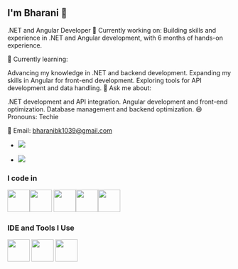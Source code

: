 ##  I'm Bharani 👋
.NET and Angular Developer
👀 Currently working on:
Building skills and experience in .NET and Angular development, with 6 months of hands-on experience.

🌱 Currently learning:

Advancing my knowledge in .NET and backend development.
Expanding my skills in Angular for front-end development.
Exploring tools for API development and data handling.
💬 Ask me about:

.NET development and API integration.
Angular development and front-end optimization.
Database management and backend optimization.
😄 Pronouns: Techie

📧 Email: bharanibk1039@gmail.com
  
- <a href="mailto:kmathavancsegmail.com">
    <img src="https://img.shields.io/badge/Gmail-kmathavancsegmail.com-D14836?style=for-the-badge&logo=gmail&logoColor=white" />
</a>

- <a href="https://libraryproject.pythonanywhere.com/">
    <img src="https://img.shields.io/badge/Project-Library%20Management%20System-4CAF50?style=for-the-badge&logo=google-chrome&logoColor=white" />
</a>





### I code in
<img height="50" width="50" src="https://img.icons8.com/color/48/000000/python.png"/><img height="50" width="50" src=https://img.icons8.com/color/48/django.png >
<img height="50" width="50" src="https://img.icons8.com/color/48/000000/html-5.png" /><img height="50" width="50" src="https://img.icons8.com/color/48/000000/css3.png" /><img height="50" width="50" src="https://img.icons8.com/fluency/48/mysql-logo.png"/>


### IDE and Tools I Use
<img height="50" width="50" src="https://img.icons8.com/color/48/000000/visual-studio-code-2019.png"/> <img height="50" width="50" src="https://img.icons8.com/color/48/000000/pycharm.png"/> <img height="50" width="50" src="https://img.icons8.com/glyph-neue/64/github.png"/> 

